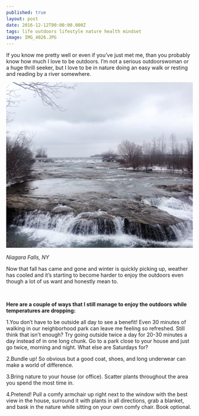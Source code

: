 ```yaml
---
published: true
layout: post
date: 2016-12-12T00:00:00.000Z
tags: life outdoors lifestyle nature health mindset 
image: IMG_4026.JPG
---
```





If you know me pretty well or even if you’ve just met me, than you probably know how much I love to be outdoors. I’m not a serious outdoorswoman or a huge thrill seeker, but I love to be in nature doing an easy walk or resting and reading by a river somewhere.

![IMG_1888.JPG](/content/IMG_1888.JPG)

*Niagara Falls, NY*


Now that fall has came and gone and winter is quickly picking up, weather has cooled and it’s starting to become harder to enjoy the outdoors even though a lot of us want and honestly mean to. 

<br>

**Here are a couple of ways that I still manage to enjoy the outdoors while temperatures are dropping:**


1.You don’t have to be outside all day to see a benefit! Even 30 minutes of walking in our neighborhood park can leave me feeling so refreshed. Still think that isn't enough? Try going outside twice a day for 20-30 minutes a day instead of in one long chunk. Go to a park close to your house and just go twice, morning and night. What else are Saturdays for?


2.Bundle up! So obvious but a good coat, shoes, and long underwear can make a world of difference.


3.Bring nature to your house (or office). Scatter plants throughout the area you spend the most time in. 


4.Pretend! Pull a comfy armchair up right next to the window with the best view in the house, surround it with plants in all directions, grab a blanket, and bask in the nature while sitting on your own comfy chair. Book optional. 



